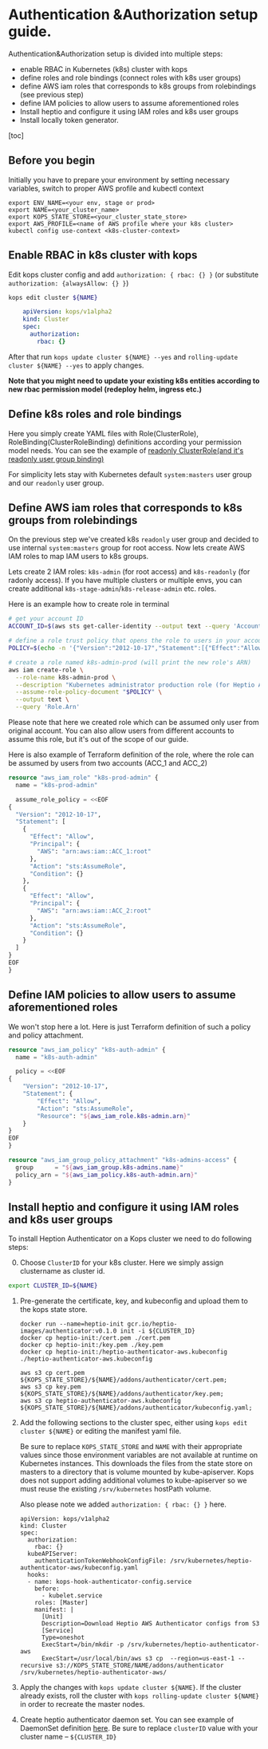 # Authentication &Authorization setup guide.

Authentication&Authorization setup is divided into multiple steps:

- enable RBAC in Kubernetes (k8s) cluster with kops
- define roles and role bindings (connect roles with k8s user groups)
- define AWS iam roles that corresponds to k8s groups from rolebindings (see previous step)
- define IAM policies to allow users to assume aforementioned roles
- Install heptio and configure it using IAM roles and k8s user groups
- Install locally token generator.

[toc]

## Before you begin

Initially you have to prepare your environment by setting necessary variables, switch to proper AWS profile and kubectl context

```
export ENV_NAME=<your env, stage or prod>
export NAME=<your_cluster_name>
export KOPS_STATE_STORE=<your_cluster_state_store>
export AWS_PROFILE=<name of AWS profile where your k8s cluster>
kubectl config use-context <k8s-cluster-context>
```

## Enable RBAC in k8s cluster with kops

Edit kops cluster config and add `authorization: { rbac: {} }` (or substitute `authorization: {alwaysAllow: {} }`)

```bash
kops edit cluster ${NAME}
```

```yaml
    apiVersion: kops/v1alpha2
    kind: Cluster
    spec:
      authorization:
        rbac: {}
```

After that run `kops update cluster ${NAME} --yes` and `rolling-update cluster ${NAME} --yes` to apply changes.

**Note that you might need to update your existing k8s entities according to new rbac permission model (redeploy helm, ingress etc.)**

## Define k8s roles and role bindings

Here you simply create YAML files with Role(ClusterRole), RoleBinding(ClusterRoleBinding) definitions according your permission model needs. You can see the example of [readonly ClusterRole(and it's readonly user group binding)](server-setup/group-n-roles.yaml)

For simplicity lets stay with Kubernetes default `system:masters` user group and our `readonly` user group.

## Define AWS iam roles that corresponds to k8s groups from rolebindings

On the previous step we've created k8s `readonly` user group and decided to use internal `system:masters` group for root access. Now lets create AWS IAM roles to map IAM users to k8s groups.

Lets create 2 IAM roles: `k8s-admin` (for root access) and `k8s-readonly` (for radonly access). If you have multiple clusters or multiple envs, you can create additional `k8s-stage-admin`/`k8s-release-admin` etc. roles.

Here is an example how to create role in terminal

```bash
# get your account ID
ACCOUNT_ID=$(aws sts get-caller-identity --output text --query 'Account')

# define a role trust policy that opens the role to users in your account (limited by IAM policy)
POLICY=$(echo -n '{"Version":"2012-10-17","Statement":[{"Effect":"Allow","Principal":{"AWS":"arn:aws:iam::'; echo -n "$ACCOUNT_ID"; echo -n ':root"},"Action":"sts:AssumeRole","Condition":{}}]}')

# create a role named k8s-admin-prod (will print the new role's ARN)
aws iam create-role \
  --role-name k8s-admin-prod \
  --description "Kubernetes administrator production role (for Heptio Authenticator for AWS)." \
  --assume-role-policy-document "$POLICY" \
  --output text \
  --query 'Role.Arn'
```

Please note that here we created role which can be assumed only user from original account. You can also allow users from different accounts to assume this role, but it's out of the scope of our guide.

Here is also example of Terraform definition of the role, where the role can be assumed by users from two accounts (ACC_1 and ACC_2)

```terraform
resource "aws_iam_role" "k8s-prod-admin" {
  name = "k8s-prod-admin"

  assume_role_policy = <<EOF
{
  "Version": "2012-10-17",
  "Statement": [
    {
      "Effect": "Allow",
      "Principal": {
        "AWS": "arn:aws:iam::ACC_1:root"
      },
      "Action": "sts:AssumeRole",
      "Condition": {}
    },
    {
      "Effect": "Allow",
      "Principal": {
        "AWS": "arn:aws:iam::ACC_2:root"
      },
      "Action": "sts:AssumeRole",
      "Condition": {}
    }
  ]
}
EOF
}
```

## Define IAM policies to allow users to assume aforementioned roles

We won't stop here a lot. Here is just Terraform definition of such a policy and policy attachment.

```terraform
resource "aws_iam_policy" "k8s-auth-admin" {
  name = "k8s-auth-admin"

  policy = <<EOF
{
    "Version": "2012-10-17",
    "Statement": {
        "Effect": "Allow",
        "Action": "sts:AssumeRole",
        "Resource": "${aws_iam_role.k8s-admin.arn}"
    }
}
EOF
}

resource "aws_iam_group_policy_attachment" "k8s-admins-access" {
  group      = "${aws_iam_group.k8s-admins.name}"
  policy_arn = "${aws_iam_policy.k8s-auth-admin.arn}"
}
```

## Install heptio and configure it using IAM roles and k8s user groups

To install Heption Authenticator on a Kops cluster we need to do following steps:

0. Choose `ClusterID` for your k8s cluster. Here we simply assign clustername as cluster id.

```bash
export CLUSTER_ID=${NAME}
```

1.  Pre-generate the certificate, key, and kubeconfig and upload them to the kops state store.

    ```
    docker run --name=heptio-init gcr.io/heptio-images/authenticator:v0.1.0 init -i ${CLUSTER_ID}
    docker cp heptio-init:/cert.pem ./cert.pem
    docker cp heptio-init:/key.pem ./key.pem
    docker cp heptio-init:/heptio-authenticator-aws.kubeconfig ./heptio-authenticator-aws.kubeconfig

    aws s3 cp cert.pem ${KOPS_STATE_STORE}/${NAME}/addons/authenticator/cert.pem;
    aws s3 cp key.pem ${KOPS_STATE_STORE}/${NAME}/addons/authenticator/key.pem;
    aws s3 cp heptio-authenticator-aws.kubeconfig ${KOPS_STATE_STORE}/${NAME}/addons/authenticator/kubeconfig.yaml;
    ```

2.  Add the following sections to the cluster spec, either using `kops edit cluster ${NAME}` or editing the manifest yaml file.

    Be sure to replace `KOPS_STATE_STORE` and `NAME` with their appropriate values since those environment variables are not available at runtime on Kubernetes instances.
    This downloads the files from the state store on masters to a directory that is volume mounted by kube-apiserver.
    Kops does not support adding additional volumes to kube-apiserver so we must reuse the existing `/srv/kubernetes` hostPath volume.

    Also please note we added `authorization: { rbac: {} }` here.

    ```
    apiVersion: kops/v1alpha2
    kind: Cluster
    spec:
      authorization:
        rbac: {}
      kubeAPIServer:
        authenticationTokenWebhookConfigFile: /srv/kubernetes/heptio-authenticator-aws/kubeconfig.yaml
      hooks:
      - name: kops-hook-authenticator-config.service
        before:
          - kubelet.service
        roles: [Master]
        manifest: |
          [Unit]
          Description=Download Heptio AWS Authenticator configs from S3
          [Service]
          Type=oneshot
          ExecStart=/bin/mkdir -p /srv/kubernetes/heptio-authenticator-aws
          ExecStart=/usr/local/bin/aws s3 cp  --region=us-east-1 --recursive s3://KOPS_STATE_STORE/NAME/addons/authenticator /srv/kubernetes/heptio-authenticator-aws/
    ```

3. Apply the changes with `kops update cluster ${NAME}`.
   If the cluster already exists, roll the cluster with `kops rolling-update cluster ${NAME}` in order to recreate the master nodes.

4. Create heptio authenticator daemon set. You can see example of DaemonSet definition [here](server-setup/heptio-daemonset.yaml). Be sure to replace `clusterID` value with your cluster name – `${CLUSTER_ID}`
